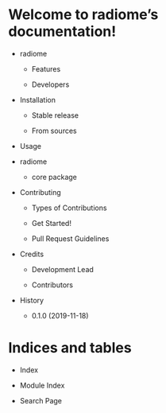 # Welcome to radiome’s documentation!


* radiome


    * Features


    * Developers


* Installation


    * Stable release


    * From sources


* Usage


* radiome


    * core package


* Contributing


    * Types of Contributions


    * Get Started!


    * Pull Request Guidelines


* Credits


    * Development Lead


    * Contributors


* History


    * 0.1.0 (2019-11-18)


# Indices and tables


* Index


* Module Index


* Search Page
